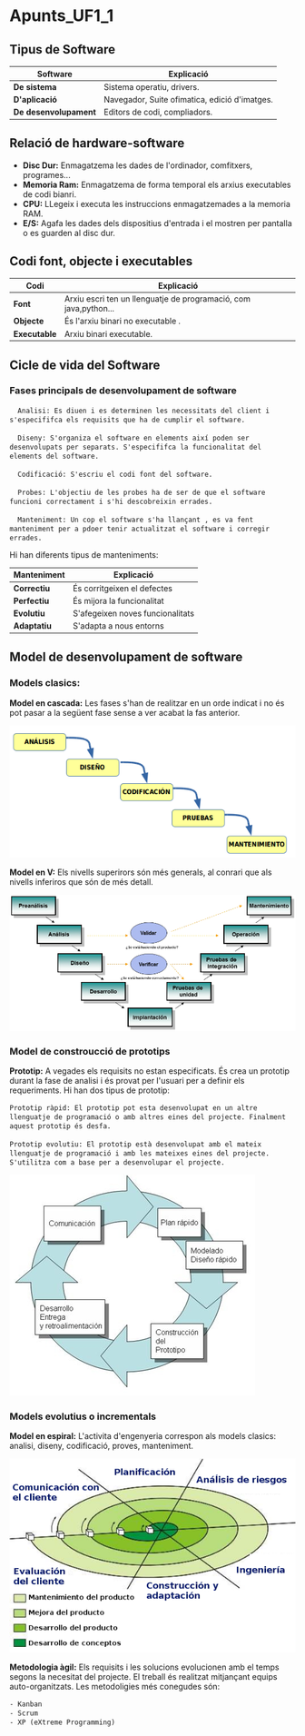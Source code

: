 # Apunts_UF1_1
## Tipus de Software
Software  |Explicació  
--|--
**De sistema**  |  Sistema operatiu, drivers.
**D'aplicació**  |   Navegador, Suite ofimatica, edició d'imatges.
**De desenvolupament**  |  Editors de codi, compliadors.

## Relació de hardware-software
- **Disc Dur:** Enmagatzema les dades de l'ordinador, comfitxers, programes...
- **Memoria Ram:** Enmagatzema de forma temporal els arxius executables de codi bianri.
- **CPU:** LLegeix i executa les instruccions enmagatzemades a la memoria RAM.
- **E/S:** Agafa les dades dels dispositius d'entrada i el mostren per pantalla o es guarden al disc dur.

## Codi font, objecte i executables
Codi  |Explicació  
--|--
**Font**  | Arxiu escri ten un llenguatje de programació, com java,python...
  **Objecte**|És l'arxiu binari no executable .
  **Executable**|  Arxiu binari executable.

## Cicle de vida del Software
### Fases principals de desenvolupament de software    
      Analisi: Es diuen i es determinen les necessitats del client i s'especififca els requisits que ha de cumplir el software.

      Diseny: S'organiza el software en elements així poden ser desenvolupats per separats. S'especififca la funcionalitat del elements del software.

      Codificació: S'escriu el codi font del software.

      Probes: L'objectiu de les probes ha de ser de que el software funcioni correctament i s'hi descobreixin errades.

      Manteniment: Un cop el software s'ha llançant , es va fent manteniment per a pdoer tenir actualitzat el software i corregir errades.

Hi han diferents tipus de manteniments:

Manteniment  |  Explicació
--|--
**Correctiu**  | És corritgeixen el defectes  
**Perfectiu**  | És mijora la funcionalitat  
**Evolutiu**  | S'afegeixen noves funcionalitats  
**Adaptatiu**  |S'adapta a nous entorns  

## Model de desenvolupament de software

### Models clasics:
**Model en cascada:**  Les fases s'han de realitzar en un orde indicat i no és pot pasar a la següent fase sense a ver acabat la fas anterior.

![](img/cascada.png)

**Model en V:** Els nivells superirors són més generals, al conrari que als nivells inferiros que són de més detall.

![](img/v.png)

### Model de constroucció de prototips
**Prototip:**  A vegades els requisits no estan especificats. És crea un prototip durant la fase de analisi i és provat per l'usuari per a definir els requeriments. Hi han dos tipus de prototip:

    Prototip ràpid: El prototip pot esta desenvolupat en un altre llenguatje de programació o amb altres eines del projecte. Finalment aquest prototip és desfa.

    Prototip evolutiu: El prototip està desenvolupat amb el mateix llenguatje de programació i amb les mateixes eines del projecte. S'utilitza com a base per a desenvolupar el projecte.

![](img/prototipos.png)
### Models evolutius o incrementals
**Model en espiral:** L'activita d'engenyeria correspon als models clasics: analisi, diseny, codificació, proves, manteniment.

![](img/espiral.png)

**Metodologia àgil:** Els requisits i les solucions evolucionen amb el temps segons la necesitat del projecte. El treball és realitzat mitjançant equips auto-organitzats. Les metodoligies més conegudes són:

    - Kanban
    - Scrum
    - XP (eXtreme Programming)
